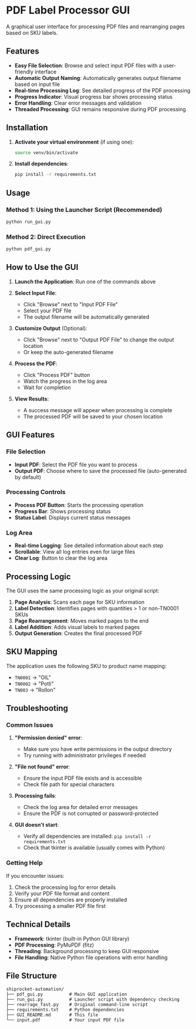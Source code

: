 # PDF Label Processor GUI

A graphical user interface for processing PDF files and rearranging pages based on SKU labels.

## Features

- **Easy File Selection**: Browse and select input PDF files with a user-friendly interface
- **Automatic Output Naming**: Automatically generates output filename based on input file
- **Real-time Processing Log**: See detailed progress of the PDF processing
- **Progress Indicator**: Visual progress bar shows processing status
- **Error Handling**: Clear error messages and validation
- **Threaded Processing**: GUI remains responsive during PDF processing

## Installation

1. **Activate your virtual environment** (if using one):
   ```bash
   source venv/bin/activate
   ```

2. **Install dependencies**:
   ```bash
   pip install -r requirements.txt
   ```

## Usage

### Method 1: Using the Launcher Script (Recommended)
```bash
python run_gui.py
```

### Method 2: Direct Execution
```bash
python pdf_gui.py
```

## How to Use the GUI

1. **Launch the Application**: Run one of the commands above

2. **Select Input File**: 
   - Click "Browse" next to "Input PDF File"
   - Select your PDF file
   - The output filename will be automatically generated

3. **Customize Output** (Optional):
   - Click "Browse" next to "Output PDF File" to change the output location
   - Or keep the auto-generated filename

4. **Process the PDF**:
   - Click "Process PDF" button
   - Watch the progress in the log area
   - Wait for completion

5. **View Results**:
   - A success message will appear when processing is complete
   - The processed PDF will be saved to your chosen location

## GUI Features

### File Selection
- **Input PDF**: Select the PDF file you want to process
- **Output PDF**: Choose where to save the processed file (auto-generated by default)

### Processing Controls
- **Process PDF Button**: Starts the processing operation
- **Progress Bar**: Shows processing status
- **Status Label**: Displays current status messages

### Log Area
- **Real-time Logging**: See detailed information about each step
- **Scrollable**: View all log entries even for large files
- **Clear Log**: Button to clear the log area

## Processing Logic

The GUI uses the same processing logic as your original script:

1. **Page Analysis**: Scans each page for SKU information
2. **Label Detection**: Identifies pages with quantities > 1 or non-TN0001 SKUs
3. **Page Rearrangement**: Moves marked pages to the end
4. **Label Addition**: Adds visual labels to marked pages
5. **Output Generation**: Creates the final processed PDF

## SKU Mapping

The application uses the following SKU to product name mapping:
- `TN0001` → "OIL"
- `TN0002` → "Potli"
- `TN003` → "Rollon"

## Troubleshooting

### Common Issues

1. **"Permission denied" error**:
   - Make sure you have write permissions in the output directory
   - Try running with administrator privileges if needed

2. **"File not found" error**:
   - Ensure the input PDF file exists and is accessible
   - Check file path for special characters

3. **Processing fails**:
   - Check the log area for detailed error messages
   - Ensure the PDF is not corrupted or password-protected

4. **GUI doesn't start**:
   - Verify all dependencies are installed: `pip install -r requirements.txt`
   - Check that tkinter is available (usually comes with Python)

### Getting Help

If you encounter issues:
1. Check the processing log for error details
2. Verify your PDF file format and content
3. Ensure all dependencies are properly installed
4. Try processing a smaller PDF file first

## Technical Details

- **Framework**: tkinter (built-in Python GUI library)
- **PDF Processing**: PyMuPDF (fitz)
- **Threading**: Background processing to keep GUI responsive
- **File Handling**: Native Python file operations with error handling

## File Structure

```
shiprocket-automation/
├── pdf_gui.py          # Main GUI application
├── run_gui.py          # Launcher script with dependency checking
├── rearrage_fast.py    # Original command-line script
├── requirements.txt    # Python dependencies
├── GUI_README.md       # This file
└── input.pdf           # Your input PDF file
``` 